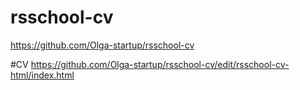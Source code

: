 # rsschool-cv
https://github.com/Olga-startup/rsschool-cv

#CV
https://github.com/Olga-startup/rsschool-cv/edit/rsschool-cv-html/index.html

